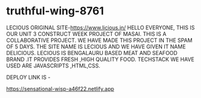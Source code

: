 # truthful-wing-8761
LECIOUS ORIGINAL SITE-https://www.licious.in/
HELLO EVERYONE,
THIS IS OUR UNIT 3 CONSTRUCT WEEK PROJECT OF MASAI. THIS IS A COLLABORATIVE PROJECT. WE HAVE MADE THIS PROJECT IN THE SPAM OF 5 DAYS. THE SITE NAME IS LECIOUS AND WE HAVE GIVEN IT NAME DELICIOUS. LECIOUS IS BENGALAURU BASED MEAT AND SEAFOOD BRAND .IT PROVIDES FRESH ,HIGH QUALITY FOOD. TECHSTACK WE HAVE USED ARE JAVASCRIPTS ,HTML,CSS.

DEPLOY LINK IS -

https://sensational-wisp-a46f22.netlify.app
